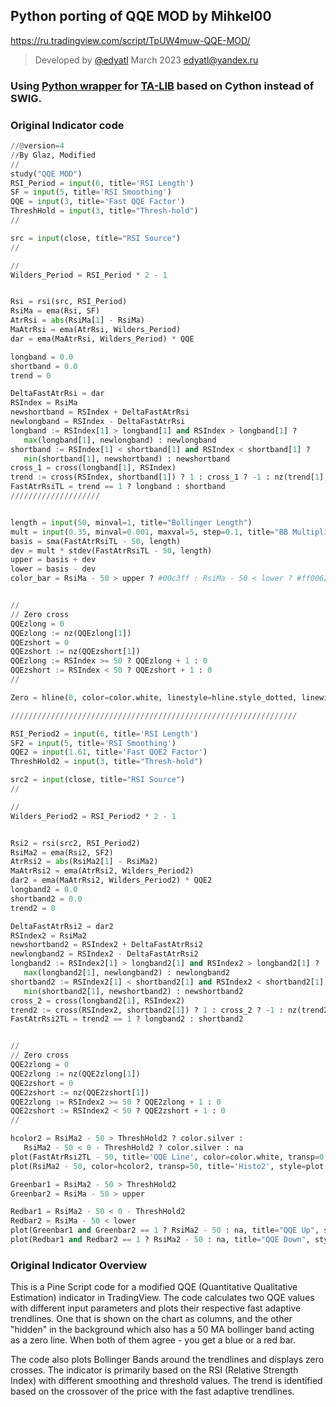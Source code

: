 ## Python porting of QQE MOD by Mihkel00

<https://ru.tradingview.com/script/TpUW4muw-QQE-MOD/>

>Developed by [@edyatl](https://github.com/edyatl) March 2023 <edyatl@yandex.ru>

### Using [Python wrapper](https://github.com/TA-Lib/ta-lib-python) for [TA-LIB](http://ta-lib.org/) based on Cython instead of SWIG.

### Original Indicator code

```python
//@version=4
//By Glaz, Modified
//
study("QQE MOD")
RSI_Period = input(6, title='RSI Length')
SF = input(5, title='RSI Smoothing')
QQE = input(3, title='Fast QQE Factor')
ThreshHold = input(3, title="Thresh-hold")
//

src = input(close, title="RSI Source")
//

//
Wilders_Period = RSI_Period * 2 - 1


Rsi = rsi(src, RSI_Period)
RsiMa = ema(Rsi, SF)
AtrRsi = abs(RsiMa[1] - RsiMa)
MaAtrRsi = ema(AtrRsi, Wilders_Period)
dar = ema(MaAtrRsi, Wilders_Period) * QQE

longband = 0.0
shortband = 0.0
trend = 0

DeltaFastAtrRsi = dar
RSIndex = RsiMa
newshortband = RSIndex + DeltaFastAtrRsi
newlongband = RSIndex - DeltaFastAtrRsi
longband := RSIndex[1] > longband[1] and RSIndex > longband[1] ? 
   max(longband[1], newlongband) : newlongband
shortband := RSIndex[1] < shortband[1] and RSIndex < shortband[1] ? 
   min(shortband[1], newshortband) : newshortband
cross_1 = cross(longband[1], RSIndex)
trend := cross(RSIndex, shortband[1]) ? 1 : cross_1 ? -1 : nz(trend[1], 1)
FastAtrRsiTL = trend == 1 ? longband : shortband
////////////////////


length = input(50, minval=1, title="Bollinger Length")
mult = input(0.35, minval=0.001, maxval=5, step=0.1, title="BB Multiplier")
basis = sma(FastAtrRsiTL - 50, length)
dev = mult * stdev(FastAtrRsiTL - 50, length)
upper = basis + dev
lower = basis - dev
color_bar = RsiMa - 50 > upper ? #00c3ff : RsiMa - 50 < lower ? #ff0062 : color.gray


//
// Zero cross
QQEzlong = 0
QQEzlong := nz(QQEzlong[1])
QQEzshort = 0
QQEzshort := nz(QQEzshort[1])
QQEzlong := RSIndex >= 50 ? QQEzlong + 1 : 0
QQEzshort := RSIndex < 50 ? QQEzshort + 1 : 0
//  

Zero = hline(0, color=color.white, linestyle=hline.style_dotted, linewidth=1)

////////////////////////////////////////////////////////////////

RSI_Period2 = input(6, title='RSI Length')
SF2 = input(5, title='RSI Smoothing')
QQE2 = input(1.61, title='Fast QQE2 Factor')
ThreshHold2 = input(3, title="Thresh-hold")

src2 = input(close, title="RSI Source")
//

//
Wilders_Period2 = RSI_Period2 * 2 - 1


Rsi2 = rsi(src2, RSI_Period2)
RsiMa2 = ema(Rsi2, SF2)
AtrRsi2 = abs(RsiMa2[1] - RsiMa2)
MaAtrRsi2 = ema(AtrRsi2, Wilders_Period2)
dar2 = ema(MaAtrRsi2, Wilders_Period2) * QQE2
longband2 = 0.0
shortband2 = 0.0
trend2 = 0

DeltaFastAtrRsi2 = dar2
RSIndex2 = RsiMa2
newshortband2 = RSIndex2 + DeltaFastAtrRsi2
newlongband2 = RSIndex2 - DeltaFastAtrRsi2
longband2 := RSIndex2[1] > longband2[1] and RSIndex2 > longband2[1] ? 
   max(longband2[1], newlongband2) : newlongband2
shortband2 := RSIndex2[1] < shortband2[1] and RSIndex2 < shortband2[1] ? 
   min(shortband2[1], newshortband2) : newshortband2
cross_2 = cross(longband2[1], RSIndex2)
trend2 := cross(RSIndex2, shortband2[1]) ? 1 : cross_2 ? -1 : nz(trend2[1], 1)
FastAtrRsi2TL = trend2 == 1 ? longband2 : shortband2


//
// Zero cross
QQE2zlong = 0
QQE2zlong := nz(QQE2zlong[1])
QQE2zshort = 0
QQE2zshort := nz(QQE2zshort[1])
QQE2zlong := RSIndex2 >= 50 ? QQE2zlong + 1 : 0
QQE2zshort := RSIndex2 < 50 ? QQE2zshort + 1 : 0
//  

hcolor2 = RsiMa2 - 50 > ThreshHold2 ? color.silver :
   RsiMa2 - 50 < 0 - ThreshHold2 ? color.silver : na
plot(FastAtrRsi2TL - 50, title='QQE Line', color=color.white, transp=0, linewidth=2)
plot(RsiMa2 - 50, color=hcolor2, transp=50, title='Histo2', style=plot.style_columns)

Greenbar1 = RsiMa2 - 50 > ThreshHold2
Greenbar2 = RsiMa - 50 > upper

Redbar1 = RsiMa2 - 50 < 0 - ThreshHold2
Redbar2 = RsiMa - 50 < lower
plot(Greenbar1 and Greenbar2 == 1 ? RsiMa2 - 50 : na, title="QQE Up", style=plot.style_columns, color=#00c3ff, transp=0)
plot(Redbar1 and Redbar2 == 1 ? RsiMa2 - 50 : na, title="QQE Down", style=plot.style_columns, color=#ff0062, transp=0)
```
### Original Indicator Overview
This is a Pine Script code for a modified QQE (Quantitative Qualitative Estimation) indicator in TradingView. The code calculates two QQE values with different input parameters and plots their respective fast adaptive trendlines. One that is shown on the chart as columns, and the other "hidden" in the background which also has a 50 MA bollinger band acting as a zero line.
When both of them agree - you get a blue or a red bar. 

The code also plots Bollinger Bands around the trendlines and displays zero crosses. The indicator is primarily based on the RSI (Relative Strength Index) with different smoothing and threshold values. The trend is identified based on the crossover of the price with the fast adaptive trendlines.



